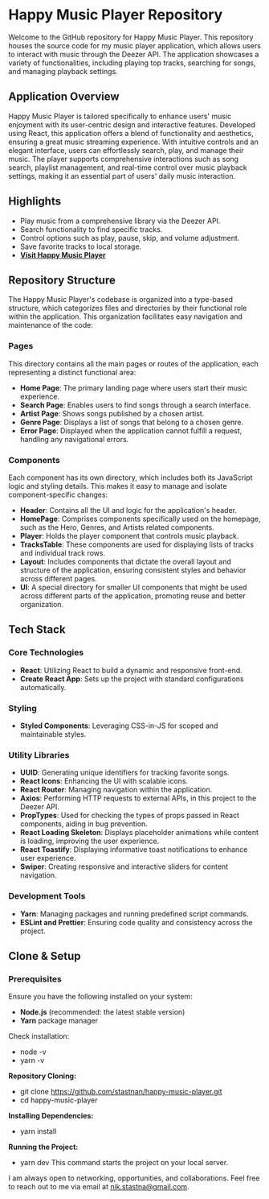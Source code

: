 # Happy Music Player Repository

Welcome to the GitHub repository for Happy Music Player. This repository houses the source code for my music player application, which allows users to interact with music through the Deezer API. The application showcases a variety of functionalities, including playing top tracks, searching for songs, and managing playback settings.

## Application Overview

Happy Music Player is tailored specifically to enhance users' music enjoyment with its user-centric design and interactive features. Developed using React, this application offers a blend of functionality and aesthetics, ensuring a great music streaming experience. With intuitive controls and an elegant interface, users can effortlessly search, play, and manage their music. The player supports comprehensive interactions such as song search, playlist management, and real-time control over music playback settings, making it an essential part of users' daily music interaction.

## Highlights

- Play music from a comprehensive library via the Deezer API.
- Search functionality to find specific tracks.
- Control options such as play, pause, skip, and volume adjustment.
- Save favorite tracks to local storage.
- **[Visit Happy Music Player](https://main--chic-kataifi-e8fea7.netlify.app/)**

## Repository Structure

The Happy Music Player's codebase is organized into a type-based structure, which categorizes files and directories by their functional role within the application. This organization facilitates easy navigation and maintenance of the code:

### Pages

This directory contains all the main pages or routes of the application, each representing a distinct functional area:

- **Home Page**: The primary landing page where users start their music experience.
- **Search Page**: Enables users to find songs through a search interface.
- **Artist Page**: Shows songs published by a chosen artist.
- **Genre Page**: Displays a list of songs that belong to a chosen genre.
- **Error Page**: Displayed when the application cannot fulfill a request, handling any navigational errors.

### Components

Each component has its own directory, which includes both its JavaScript logic and styling details. This makes it easy to manage and isolate component-specific changes:

- **Header**: Contains all the UI and logic for the application's header.
- **HomePage**: Comprises components specifically used on the homepage, such as the Hero, Genres, and Artists related components.
- **Player**: Holds the player component that controls music playback.
- **TracksTable**: These components are used for displaying lists of tracks and individual track rows.
- **Layout**: Includes components that dictate the overall layout and structure of the application, ensuring consistent styles and behavior across different pages.
- **UI**: A special directory for smaller UI components that might be used across different parts of the application, promoting reuse and better organization.

## Tech Stack

### Core Technologies

- **React**: Utilizing React to build a dynamic and responsive front-end.
- **Create React App**: Sets up the project with standard configurations automatically.

### Styling

- **Styled Components**: Leveraging CSS-in-JS for scoped and maintainable styles.

### Utility Libraries

- **UUID**: Generating unique identifiers for tracking favorite songs.
- **React Icons**: Enhancing the UI with scalable icons.
- **React Router**: Managing navigation within the application.
- **Axios**: Performing HTTP requests to external APIs, in this project to the Deezer API.
- **PropTypes**: Used for checking the types of props passed in React components, aiding in bug prevention.
- **React Loading Skeleton**: Displays placeholder animations while content is loading, improving the user experience.
- **React Toastify**: Displaying informative toast notifications to enhance user experience.
- **Swiper**: Creating responsive and interactive sliders for content navigation.

### Development Tools

- **Yarn**: Managing packages and running predefined script commands.
- **ESLint and Prettier**: Ensuring code quality and consistency across the project.

## Clone & Setup

### Prerequisites

Ensure you have the following installed on your system:

- **Node.js** (recommended: the latest stable version)
- **Yarn** package manager

Check installation:

- node -v
- yarn -v

**Repository Cloning:**

- git clone https://github.com/stastnan/happy-music-player.git
- cd happy-music-player

**Installing Dependencies:**

- yarn install

**Running the Project:**

- yarn dev
  This command starts the project on your local server.

I am always open to networking, opportunities, and collaborations. Feel free to reach out to me via email at nik.stastna@gmail.com.
